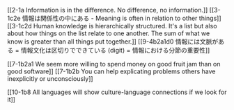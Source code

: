 [[2-1a Information is in the difference. No difference, no information.]]
[[3-1c2e 情報は関係性の中にある - Meaning is often in relation to other things]]
	[[3-1c2d Human knowledge is hierarchically structured. It's a list but also about how things on the list relate to one another. The sum of what we know is greater than all things put together.]]
[[9-4b2a1d0 情報には文脈がある = 情報文化は区切りでできている (digit) = 情報における分節の重要性]]

[[7-1b2a1 We seem more willing to spend money on good fruit jam than on good software]]
[[7-1b2b You can help explicating problems others have inexplicitly or unconsciously]]

[[10-1b8 All languages will show culture-language connections if we look for it]]

